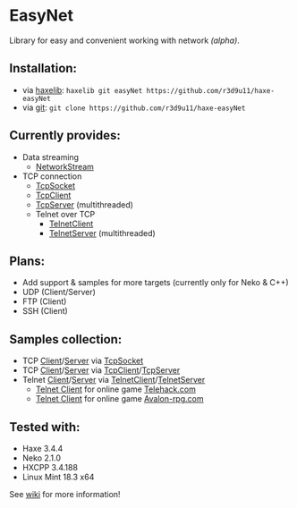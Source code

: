 # EasyNet

Library for easy and convenient working with network *(alpha)*.

## Installation:
* via [haxelib](https://lib.haxe.org/): `haxelib git easyNet https://github.com/r3d9u11/haxe-easyNet`
* via [git](https://git-scm.com/): `git clone https://github.com/r3d9u11/haxe-easyNet`

## Currently provides:
* Data streaming
  * [NetworkStream](../../wiki/rn.net.io.NetworkStream#networkstream)
* TCP connection
  * [TcpSocket](../../wiki/rn.net.tcp.TcpSocket#tcpsocket)
  * [TcpClient](../../wiki/rn.net.tcp.TcpClient#tcpclient)
  * [TcpServer](../../wiki/rn.net.tcp.TcpServer#tcpserver) (multithreaded)
  * Telnet over TCP
    * [TelnetClient](../../wiki/rn.net.tcp.telnet.TelnetClient#telnetclient)
    * [TelnetServer](../../wiki/rn.net.tcp.telnet.TelnetServer#telnetserver) (multithreaded)

## Plans:
* Add support & samples for more targets (currently only for Neko & C++)
* UDP (Client/Server)
* FTP (Client)
* SSH (Client)

## Samples collection:
* TCP [Client](samples/tcp/TcpSocket/client/Source/Main.hx#L1)/[Server](samples/tcp/TcpSocket/server/Source/Main.hx#L1) via [TcpSocket](../../wiki/rn.net.tcp.TcpSocket#tcpsocket)
* TCP [Client](samples/tcp/TcpClient/client/Source/Main.hx#L1)/[Server](samples/tcp/TcpClient/server/Source/Main.hx#L1) via [TcpClient](../../wiki/rn.net.tcp.TcpClient#tcpclient)/[TcpServer](../../wiki/rn.net.tcp.TcpServer#tcpserver)
* Telnet [Client](samples/tcp/Telnet/TelnetClient/client/Source/Main.hx#L1)/[Server](samples/tcp/Telnet/TelnetClient/Server/Source/Main.hx#L1) via [TelnetClient](../../wiki/rn.net.tcp.telnet.TelnetClient#telnetclient)/[TelnetServer](../../wiki/rn.net.tcp.telnet.TelnetServer#telnetserver)
  * [Telnet Client](samples/tcp/Telnet/ttyGames/client-telehack.com/Source/Main.hx#L1) for online game [Telehack.com](http://telehack.wikia.com/wiki/Telehack_Wiki)
  * [Telnet Client](samples/tcp/Telnet/ttyGames/client-avalon-rpg.com/Source/Main.hx#L1) for online game [Avalon-rpg.com](https://www.avalon-rpg.com/guide/facts/)

## Tested with:
* Haxe 3.4.4
* Neko 2.1.0
* HXCPP 3.4.188
* Linux Mint 18.3 x64

See [wiki](../../wiki) for more information!